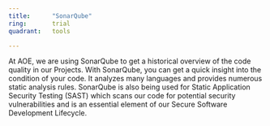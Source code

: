 ```yaml
---
title:      "SonarQube"
ring:       trial
quadrant:   tools

---
```


At AOE, we are using SonarQube to get a historical overview of the code quality in our Projects. With SonarQube, you can get a quick insight into the condition of your code. It analyzes many languages and provides numerous static analysis rules.
SonarQube is also being used for Static Application Security Testing (SAST) which scans our code for potential security vulnerabilities and is an essential element of our Secure Software Development Lifecycle.